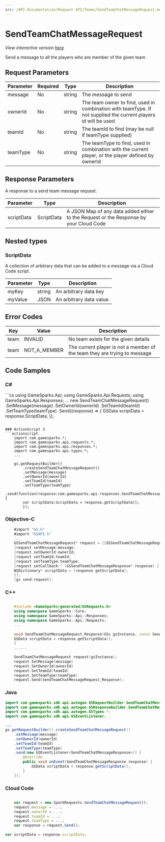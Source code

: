 ```yaml
---
src: /API Documentation/Request API/Teams/SendTeamChatMessageRequest.md
---
```


# SendTeamChatMessageRequest

*View interactive version <a href="https://api.gamesparks.net/#sendteamchatmessagerequest" target="_apidocs">here</a>*


Send a message to all the players who are member of the given team


## Request Parameters

Parameter | Required | Type | Description
--------- | -------- | ---- | -----------
message | No | string | The message to send
ownerId | No | string | The team owner to find, used in combination with teamType. If not supplied the current players id will be used
teamId | No | string | The teamId to find (may be null if teamType supplied)
teamType | No | string | The teamType to find, used in combination with the current player, or the player defined by ownerId

## Response Parameters


A response to a send team message request.

Parameter | Type | Description
--------- | ---- | -----------
scriptData | ScriptData | A JSON Map of any data added either to the Request or the Response by your Cloud Code

## Nested types

### ScriptData

A collection of arbitrary data that can be added to a message via a Cloud Code script.

Parameter | Type | Description
--------- | ---- | -----------
myKey | string | An arbitrary data key
myValue | JSON | An arbitrary data value.

## Error Codes

Key | Value | Description
--------- | ----------- | -----------
team | INVALID | No team exists for the given details
team | NOT_A_MEMBER | The current player is not a member of the team they are trying to message

## Code Samples

<h3>C#</h3>
```cs
	using GameSparks.Api;
	using GameSparks.Api.Requests;
	using GameSparks.Api.Responses;
	...
	new SendTeamChatMessageRequest()
		.SetMessage(message)
		.SetOwnerId(ownerId)
		.SetTeamId(teamId)
		.SetTeamType(teamType)
		.Send((response) => {
		GSData scriptData = response.ScriptData; 
		});

```

### ActionScript 3
```actionscript
	import com.gamesparks.*;
	import com.gamesparks.api.requests.*;
	import com.gamesparks.api.responses.*;
	import com.gamesparks.api.types.*;
	...
	
	gs.getRequestBuilder()
	    .createSendTeamChatMessageRequest()
		.setMessage(message)
		.setOwnerId(ownerId)
		.setTeamId(teamId)
		.setTeamType(teamType)
		.send(function(response:com.gamesparks.api.responses.SendTeamChatMessageResponse):void {
		var scriptData:ScriptData = response.getScriptData(); 
		});

```

### Objective-C
```objectivec
	#import "GS.h"
	#import "GSAPI.h"
	...
	GSSendTeamChatMessageRequest* request = [[GSSendTeamChatMessageRequest alloc] init];
	[request setMessage:message;
	[request setOwnerId:ownerId;
	[request setTeamId:teamId;
	[request setTeamType:teamType;
	[request setCallback:^ (GSSendTeamChatMessageResponse* response) {
	NSDictionary* scriptData = [response getScriptData]; 
	}];
	[gs send:request];

```

### C++
```cpp

	#include <GameSparks/generated/GSRequests.h>
	using namespace GameSparks::Core;
	using namespace GameSparks::Api::Responses;
	using namespace GameSparks::Api::Requests;
	...
	
	void SendTeamChatMessageRequest_Response(GS& gsInstance, const SendTeamChatMessageResponse& response) {
	GSData scriptData = response.getScriptData(); 
	}
	......
	
	SendTeamChatMessageRequest request(gsInstance);
	request.SetMessage(message)
	request.SetOwnerId(ownerId)
	request.SetTeamId(teamId)
	request.SetTeamType(teamType)
	request.Send(SendTeamChatMessageRequest_Response);
```

### Java
```java
import com.gamesparks.sdk.api.autogen.GSRequestBuilder.SendTeamChatMessageRequest;
import com.gamesparks.sdk.api.autogen.GSResponseBuilder.SendTeamChatMessageResponse;
import com.gamesparks.sdk.api.autogen.GSTypes.*;
import com.gamesparks.sdk.api.GSEventListener;

...
gs.getRequestBuilder().createSendTeamChatMessageRequest()
	.setMessage(message)
	.setOwnerId(ownerId)
	.setTeamId(teamId)
	.setTeamType(teamType)
	.send(new GSEventListener<SendTeamChatMessageResponse>() {
		@Override
		public void onEvent(SendTeamChatMessageResponse response) {
			GSData scriptData = response.getScriptData(); 
		}
	});

```

### Cloud Code
```javascript

	var request = new SparkRequests.SendTeamChatMessageRequest();
	request.message = ...;
	request.ownerId = ...;
	request.teamId = ...;
	request.teamType = ...;
	var response = request.Send();
	
var scriptData = response.scriptData; 
```


